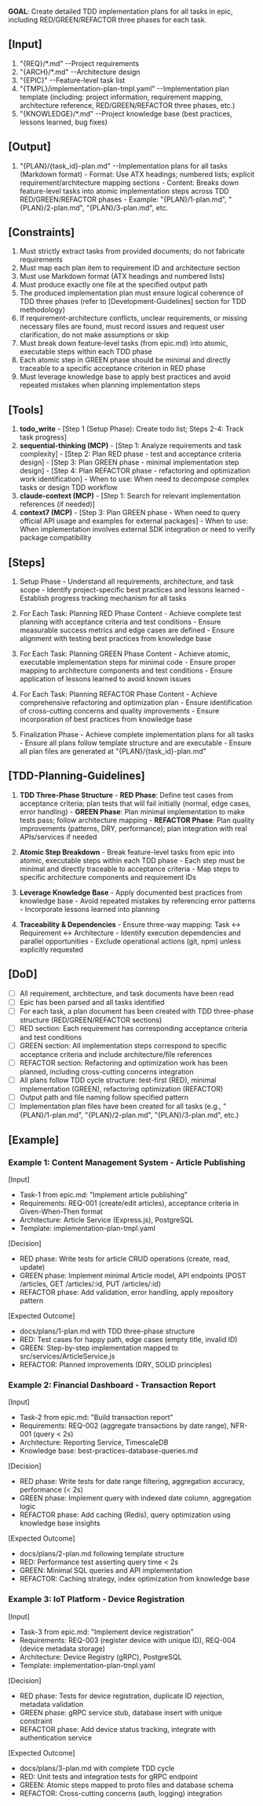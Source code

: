 **GOAL**: Create detailed TDD implementation plans for all tasks in epic, including RED/GREEN/REFACTOR three phases for each task.

## [Input]
  1. "{REQ}/*.md" --Project requirements
  2. "{ARCH}/*.md" --Architecture design
  3. "{EPIC}" --Feature-level task list
  4. "{TMPL}/implementation-plan-tmpl.yaml" --Implementation plan template (including: project information, requirement mapping, architecture reference, RED/GREEN/REFACTOR three phases, etc.)
  5. "{KNOWLEDGE}/*.md" --Project knowledge base (best practices, lessons learned, bug fixes)

## [Output]
  1. "{PLAN}/{task_id}-plan.md" --Implementation plans for all tasks (Markdown format)
    - Format: Use ATX headings; numbered lists; explicit requirement/architecture mapping sections
    - Content: Breaks down feature-level tasks into atomic implementation steps across TDD RED/GREEN/REFACTOR phases
    - Example: "{PLAN}/1-plan.md", "{PLAN}/2-plan.md", "{PLAN}/3-plan.md", etc.

## [Constraints]
  1. Must strictly extract tasks from provided documents; do not fabricate requirements
  2. Must map each plan item to requirement ID and architecture section
  3. Must use Markdown format (ATX headings and numbered lists)
  4. Must produce exactly one file at the specified output path
  5. The produced implementation plan must ensure logical coherence of TDD three phases (refer to [Development-Guidelines] section for TDD methodology)
  6. If requirement-architecture conflicts, unclear requirements, or missing necessary files are found, must record issues and request user clarification, do not make assumptions or skip
  7. Must break down feature-level tasks (from epic.md) into atomic, executable steps within each TDD phase
  8. Each atomic step in GREEN phase should be minimal and directly traceable to a specific acceptance criterion in RED phase
  9. Must leverage knowledge base to apply best practices and avoid repeated mistakes when planning implementation steps

## [Tools]
  1. **todo_write**
    - [Step 1 (Setup Phase): Create todo list; Steps 2-4: Track task progress]
  2. **sequential-thinking (MCP)**
    - [Step 1: Analyze requirements and task complexity]
    - [Step 2: Plan RED phase - test and acceptance criteria design]
    - [Step 3: Plan GREEN phase - minimal implementation step design]
    - [Step 4: Plan REFACTOR phase - refactoring and optimization work identification]
    - When to use: When need to decompose complex tasks or design TDD workflow
  3. **claude-context (MCP)**
    - [Step 1: Search for relevant implementation references (if needed)]
  4. **context7 (MCP)**
    - [Step 3: Plan GREEN phase - When need to query official API usage and examples for external packages]
    - When to use: When implementation involves external SDK integration or need to verify package compatibility

## [Steps]
  1. Setup Phase
    - Understand all requirements, architecture, and task scope
    - Identify project-specific best practices and lessons learned
    - Establish progress tracking mechanism for all tasks

  2. For Each Task: Planning RED Phase Content
    - Achieve complete test planning with acceptance criteria and test conditions
    - Ensure measurable success metrics and edge cases are defined
    - Ensure alignment with testing best practices from knowledge base

  3. For Each Task: Planning GREEN Phase Content
    - Achieve atomic, executable implementation steps for minimal code
    - Ensure proper mapping to architecture components and test conditions
    - Ensure application of lessons learned to avoid known issues

  4. For Each Task: Planning REFACTOR Phase Content
    - Achieve comprehensive refactoring and optimization plan
    - Ensure identification of cross-cutting concerns and quality improvements
    - Ensure incorporation of best practices from knowledge base

  5. Finalization Phase
    - Achieve complete implementation plans for all tasks
    - Ensure all plans follow template structure and are executable
    - Ensure all plan files are generated at "{PLAN}/{task_id}-plan.md"

## [TDD-Planning-Guidelines]
  1. **TDD Three-Phase Structure**
    - **RED Phase**: Define test cases from acceptance criteria; plan tests that will fail initially (normal, edge cases, error handling)
    - **GREEN Phase**: Plan minimal implementation to make tests pass; follow architecture mapping
    - **REFACTOR Phase**: Plan quality improvements (patterns, DRY, performance); plan integration with real APIs/services if needed
  
  2. **Atomic Step Breakdown**
    - Break feature-level tasks from epic into atomic, executable steps within each TDD phase
    - Each step must be minimal and directly traceable to acceptance criteria
    - Map steps to specific architecture components and requirement IDs
  
  3. **Leverage Knowledge Base**
    - Apply documented best practices from knowledge base
    - Avoid repeated mistakes by referencing error patterns
    - Incorporate lessons learned into planning
  
  4. **Traceability & Dependencies**
    - Ensure three-way mapping: Task ↔ Requirement ↔ Architecture
    - Identify execution dependencies and parallel opportunities
    - Exclude operational actions (git, npm) unless explicitly requested

## [DoD]
  - [ ] All requirement, architecture, and task documents have been read
  - [ ] Epic has been parsed and all tasks identified
  - [ ] For each task, a plan document has been created with TDD three-phase structure (RED/GREEN/REFACTOR sections)
  - [ ] RED section: Each requirement has corresponding acceptance criteria and test conditions
  - [ ] GREEN section: All implementation steps correspond to specific acceptance criteria and include architecture/file references
  - [ ] REFACTOR section: Refactoring and optimization work has been planned, including cross-cutting concerns integration
  - [ ] All plans follow TDD cycle structure: test-first (RED), minimal implementation (GREEN), refactoring optimization (REFACTOR)
  - [ ] Output path and file naming follow specified pattern
  - [ ] Implementation plan files have been created for all tasks (e.g., "{PLAN}/1-plan.md", "{PLAN}/2-plan.md", "{PLAN}/3-plan.md", etc.)

## [Example]

### Example 1: Content Management System - Article Publishing
[Input]
- Task-1 from epic.md: "Implement article publishing"
- Requirements: REQ-001 (create/edit articles), acceptance criteria in Given-When-Then format
- Architecture: Article Service (Express.js), PostgreSQL
- Template: implementation-plan-tmpl.yaml

[Decision]
- RED phase: Write tests for article CRUD operations (create, read, update)
- GREEN phase: Implement minimal Article model, API endpoints (POST /articles, GET /articles/:id, PUT /articles/:id)
- REFACTOR phase: Add validation, error handling, apply repository pattern

[Expected Outcome]
- docs/plans/1-plan.md with TDD three-phase structure
- RED: Test cases for happy path, edge cases (empty title, invalid ID)
- GREEN: Step-by-step implementation mapped to src/services/ArticleService.js
- REFACTOR: Planned improvements (DRY, SOLID principles)

### Example 2: Financial Dashboard - Transaction Report
[Input]
- Task-2 from epic.md: "Build transaction report"
- Requirements: REQ-002 (aggregate transactions by date range), NFR-001 (query < 2s)
- Architecture: Reporting Service, TimescaleDB
- Knowledge base: best-practices-database-queries.md

[Decision]
- RED phase: Write tests for date range filtering, aggregation accuracy, performance (< 2s)
- GREEN phase: Implement query with indexed date column, aggregation logic
- REFACTOR phase: Add caching (Redis), query optimization using knowledge base insights

[Expected Outcome]
- docs/plans/2-plan.md following template structure
- RED: Performance test asserting query time < 2s
- GREEN: Minimal SQL queries and API implementation
- REFACTOR: Caching strategy, index optimization from knowledge base

### Example 3: IoT Platform - Device Registration
[Input]
- Task-3 from epic.md: "Implement device registration"
- Requirements: REQ-003 (register device with unique ID), REQ-004 (device metadata storage)
- Architecture: Device Registry (gRPC), PostgreSQL
- Template: implementation-plan-tmpl.yaml

[Decision]
- RED phase: Tests for device registration, duplicate ID rejection, metadata validation
- GREEN phase: gRPC service stub, database insert with unique constraint
- REFACTOR phase: Add device status tracking, integrate with authentication service

[Expected Outcome]
- docs/plans/3-plan.md with complete TDD cycle
- RED: Unit tests and integration tests for gRPC endpoint
- GREEN: Atomic steps mapped to proto files and database schema
- REFACTOR: Cross-cutting concerns (auth, logging) integration
